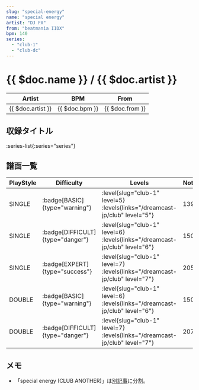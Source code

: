 ```yaml
---
slug: "special-energy"
name: "special energy"
artist: "DJ FX"
from: "beatmania IIDX"
bpm: 140
series:
  - "club-1"
  - "club-dc"
---
```


# {{ $doc.name }} / {{ $doc.artist }}

|Artist|BPM|From|
|------|---|----|
|{{ $doc.artist }}|{{ $doc.bpm }}|{{ $doc.from }}|

## 収録タイトル

:series-list{:series="series"}

## 譜面一覧

|PlayStyle|Difficulty|Levels|Notes|Movie|
|---------|----------|------|-----|-----|
|SINGLE| :badge[BASIC]{type="warning"}|<div class="field is-grouped is-grouped-multiline"> :level{slug="club-1" level=5}  :levels{links="/dreamcast-jp/club" level="5"}</div>|139/0||
|SINGLE| :badge[DIFFICULT]{type="danger"}|<div class="field is-grouped is-grouped-multiline"> :level{slug="club-1" level=6}  :levels{links="/dreamcast-jp/club" level="6"}</div>|150/0||
|SINGLE| :badge[EXPERT]{type="success"}|<div class="field is-grouped is-grouped-multiline"> :level{slug="club-1" level=7}  :levels{links="/dreamcast-jp/club" level="7"}</div>|205/0||
|DOUBLE| :badge[BASIC]{type="warning"}|<div class="field is-grouped is-grouped-multiline"> :level{slug="club-1" level=6}  :levels{links="/dreamcast-jp/club" level="6"}</div>|150/0||
|DOUBLE| :badge[DIFFICULT]{type="danger"}|<div class="field is-grouped is-grouped-multiline"> :level{slug="club-1" level=7}  :levels{links="/dreamcast-jp/club" level="7"}</div>|207/0||

## メモ

- 「special energy (CLUB ANOTHER)」は[別記事](/songs/special-energy-another)に分割。
